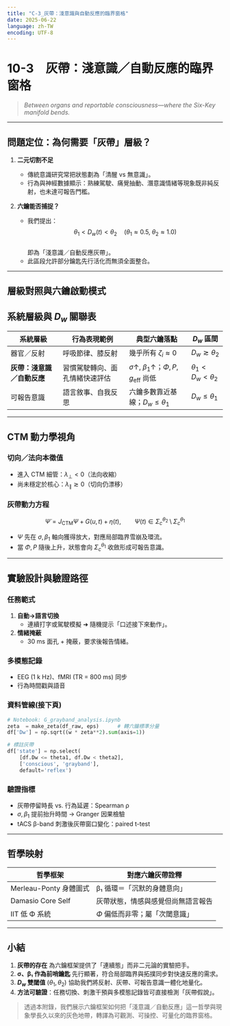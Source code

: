 ```yaml
---
title: "C-3_灰帶：淺意識與自動反應的臨界窗格"
date: 2025-06-22
language: zh-TW
encoding: UTF-8
---
```

# 10-3　灰帶：淺意識／自動反應的臨界窗格  
> *Between organs and reportable consciousness—where the Six-Key manifold bends.*

---

## 問題定位：為何需要「灰帶」層級？

1. **二元切割不足**  
   - 傳統意識研究常把狀態劃為「清醒 vs 無意識」。  
   - 行為與神經數據顯示：熟練駕駛、痛覺抽動、潛意識情緒等現象既非純反射，也未達可報告門檻。

2. **六鑰能否捕捉？**  
   - 我們提出：  
     $$\theta_1 < D_w(t) < \theta_2 \quad (\theta_1 \approx 0.5,\; \theta_2 \approx 1.0)$$  
     即為「淺意識／自動反應灰帶」。  
   - 此區段允許部分鑰匙先行活化而無須全面整合。

---

## 層級對照與六鑰啟動模式

## 系統層級與 $D_w$ 關聯表

| 系統層級 | 行為表現範例 | 典型六鑰落點 | $D_w$ 區間 |
|----------|-------------------------------|-----------------------------------------------|------------------------|
| 器官／反射 | 呼吸節律、膝反射 | 幾乎所有 $\zeta_i \approx 0$ | $D_w \gtrsim \theta_2$ |
| **灰帶：淺意識／自動反應** | 習慣駕駛轉向、面孔情緒快速評估 | $\sigma \uparrow,\; \beta_1 \uparrow$；$\Phi, P, g_{\text{eff}}$ 尚低 | $\theta_1 < D_w < \theta_2$ |
| 可報告意識 | 語言敘事、自我反思 | 六鑰多數靠近基線；$D_w \le \theta_1$ | $D_w \le \theta_1$ |


---

## CTM 動力學視角

### 切向／法向本徵值

- 進入 CTM 細管：$\lambda_{\perp} < 0$（法向收縮）  
- 尚未穩定於核心：$\lambda_{\parallel} \gtrsim 0$（切向仍漂移）

### 灰帶動力方程

$$
\dot{\Psi} = J_{\text{CTM}}\Psi + G(u,t) + \eta(t),
\qquad
\Psi(t)\in \Sigma_{c}^{\theta_2} \setminus \Sigma_{c}^{\theta_1}
$$

- $\Psi$ 先在 $\sigma,\,\beta_1$ 軸向獲得放大，對應局部臨界雪崩及環流。  
- 當 $\Phi,P$ 隨後上升，狀態會向 $\Sigma_{c}^{\theta_1}$ 收斂形成可報告意識。

---

## 實驗設計與驗證路徑

### 任務範式

1. **自動→語言切換**  
   - 連續打字或駕駛模擬 ➜ 隨機提示「口述接下來動作」。  
2. **情緒掩蔽**  
   - 30 ms 面孔 + 掩蔽，要求後報告情緒。

### 多模態記錄

- EEG (1 k Hz)、fMRI (TR = 800 ms) 同步  
- 行為時間戳與語音

### 資料管線(接下頁)

```python
# Notebook: G_grayband_analysis.ipynb
zeta  = make_zeta(df_raw, eps)      # 轉六鑰標準分量
df['Dw'] = np.sqrt((w * zeta**2).sum(axis=1))

# 標註灰帶
df['state'] = np.select(
    [df.Dw <= theta1, df.Dw < theta2],
    ['conscious', 'grayband'],
    default='reflex')
```

### 驗證指標

- 灰帶停留時長 vs. 行為延遲：Spearman ρ  
- $\sigma,\,\beta_1$ 提前抬升時間 → Granger 因果檢驗  
- tACS β-band 刺激後灰帶窗口變化：paired t-test

---

## 哲學映射

| 哲學框架 | 對應六鑰灰帶詮釋 |
|----------|----------------|
| Merleau-Ponty 身體圖式 | β₁ 循環＝「沉默的身體意向」 |
| Damasio Core Self | 灰帶狀態，情感與感覺但尚無語言報告 |
| IIT 低 Φ 系統 | $\Phi$ 偏低而非零；屬「次閾意識」 |

---

## 小結

1. **灰帶的存在** 為六鑰框架提供了「連續態」而非二元論的實驗把手。  
2. **σ、β₁ 作為前哨鑰匙** 先行顯著，符合局部臨界與拓撲同步對快速反應的需求。  
3. **$D_w$ 雙閾值** $(\theta_1,\theta_2)$ 協助我們將反射、灰帶、可報告意識一體化地量化。  
4. **方法可驗證**：任務切換、刺激干預與多模態記錄皆可直接檢測「灰帶假說」。  

> 透過本附錄，我們展示六鑰框架如何把「淺意識／自動反應」這一哲學與現象學長久以來的灰色地帶，轉譯為可觀測、可操控、可量化的臨界窗格。